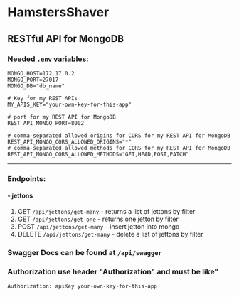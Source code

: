 # HamstersShaver

## RESTful API for MongoDB


### Needed `.env` variables:

```dotenv
MONGO_HOST=172.17.0.2
MONGO_PORT=27017
MONGO_DB="db_name"

# Key for my REST APIs
MY_APIS_KEY="your-own-key-for-this-app"

# port for my REST API for MongoDB
REST_API_MONGO_PORT=8002

# comma-separated allowed origins for CORS for my REST API for MongoDB
REST_API_MONGO_CORS_ALLOWED_ORIGINS="*"
# comma-separated allowed methods for CORS for my REST API for MongoDB
REST_API_MONGO_CORS_ALLOWED_METHODS="GET,HEAD,POST,PATCH"

```


<hr>

### Endpoints:

#### - jettons
1. GET `/api/jettons/get-many` - returns a list of jettons by filter
2. GET `/api/jettons/get-one` - returns one jetton by filter
3. POST `/api/jettons/get-many` - insert jetton into mongo
4. DELETE `/api/jettons/get-many` - delete a list of jettons by filter



### Swagger Docs can be found at `/api/swagger`

### Authorization use header "Authorization" and must be like"
```
Authorization: apiKey your-own-key-for-this-app
```
